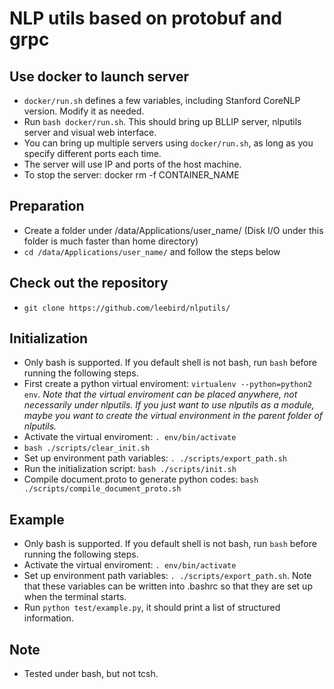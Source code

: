 # NLP utils based on protobuf and grpc

## Use docker to launch server
- `docker/run.sh` defines a few variables, including Stanford CoreNLP version. Modify it as needed.
- Run `bash docker/run.sh`. This should bring up BLLIP server, nlputils server and visual web interface.
- You can bring up multiple servers using `docker/run.sh`, as long as you specify different ports each time.
- The server will use IP and ports of the host machine.
- To stop the server: docker rm -f CONTAINER_NAME

## Preparation
- Create a folder under /data/Applications/user_name/ (Disk I/O under this folder is much faster than home directory)
- `cd /data/Applications/user_name/` and follow the steps below

## Check out the repository
- `git clone https://github.com/leebird/nlputils/`

## Initialization
- Only bash is supported. If you default shell is not bash, run `bash` before running the following steps.
- First create a python virtual enviroment: `virtualenv --python=python2 env`. _Note that the virtual enviroment can be placed anywhere, not necessarily under nlputils. If you just want to use nlputils as a module, maybe you want to create the virtual environment in the parent folder of nlputils._
- Activate the virtual enviroment: `. env/bin/activate`
- `bash ./scripts/clear_init.sh`
- Set up environment path variables: `. ./scripts/export_path.sh`
- Run the initialization script: `bash ./scripts/init.sh`
- Compile document.proto to generate python codes: `bash ./scripts/compile_document_proto.sh`

## Example
- Only bash is supported. If you default shell is not bash, run `bash` before running the following steps.
- Activate the virtual enviroment: `. env/bin/activate`
- Set up environment path variables: `. ./scripts/export_path.sh`. Note that these variables can be written into .bashrc so that they are set up when the terminal starts.
- Run `python test/example.py`, it should print a list of structured information.

## Note
- Tested under bash, but not tcsh.
